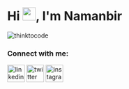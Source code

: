 <h1 align="left">Hi <img src="https://raw.githubusercontent.com/MartinHeinz/MartinHeinz/master/wave.gif" width="30">, I'm Namanbir</h1>

<p align="left"> <img src="https://komarev.com/ghpvc/?username=thinktocode&color=dc143c" alt="thinktocode" /> </p>



<p align="left">
<h3 align="left">Connect with me:</h3>
</p>

<p align="left">  
<a href="https://www.linkedin.com/in/namanbir-singh/" target="blank"><img align="middle" src="https://cdn-icons.flaticon.com/png/512/3536/premium/3536505.png?token=exp=1655212003~hmac=548c7ab4c8e1dd603dcd1f84e3eb1d80" alt="linkedin" height="40" width="40" /></a>
<a href="https://www.twitter.com/realNamanbir" target="blank"><img align="middle" src="https://cdn-icons-png.flaticon.com/512/733/733579.png" alt="twitter" height="40" width="40" /></a>
<a href="https://instagram.com/realnaman29" target="blank"><img align="middle" src="https://cdn-icons-png.flaticon.com/512/1384/1384063.png" alt="instagram" height="40" width="40" /></a></p>
